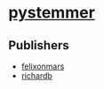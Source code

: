 # [pystemmer](https://pypi.org/project/pystemmer)



## Publishers
- [felixonmars](https://pypi.org/user/felixonmars)
- [richardb](https://pypi.org/user/richardb)

